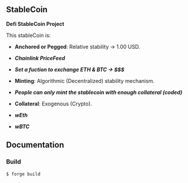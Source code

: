 ## StableCoin

**Defi StableCoin Project**

This stableCoin is:

-   **Anchored or Pegged**: Relative stability -> 1.00 USD.
-   ***Chainlink PriceFeed***
-   ***Set a fuction to exchange ETH & BTC -> $$$***
  
-   **Minting**: Algorithmic (Decentralized) stability mechanism.
-   ***People can only mint the stablecoin with enough collateral (coded)***
-   **Collateral**: Exogenous (Crypto).
-   ***wEth***
-   ***wBTC***

## Documentation

### Build

```shell
$ forge build
```